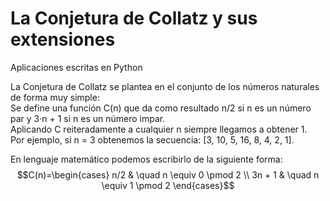 # La Conjetura de Collatz y sus extensiones
 Aplicaciones escritas en Python

La Conjetura de Collatz se plantea en el conjunto de los números naturales de forma muy simple:  
Se define una función C(n) que da como resultado n/2 si n es un número par y 3·n + 1 si n es un número impar.   
Aplicando C reiteradamente a cualquier n siempre llegamos a obtener 1.  
Por ejemplo, si n = 3 obtenemos la secuencia: [3, 10, 5, 16, 8, 4, 2, 1].

En lenguaje matemático podemos escribirlo de la siguiente forma:
$$C(n)=\begin{cases}
n/2 & \quad n \equiv 0 \pmod 2 \\
3n + 1 & \quad n \equiv 1 \pmod 2
\end{cases}$$

